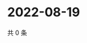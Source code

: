 # 2022-08-19

共 0 条

<!-- BEGIN WEIBO -->
<!-- 最后更新时间 Fri Aug 19 2022 17:16:18 GMT+0800 (China Standard Time) -->

<!-- END WEIBO -->
